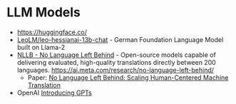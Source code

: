 # LLM Models

* <https://huggingface.co/>
* [LeoLM/leo-hessianai-13b-chat](https://huggingface.co/LeoLM/leo-hessianai-13b-chat) - German Foundation Language Model built on Llama-2
* [NLLB - No Language Left Behind]() - Open-source models capable of delivering evaluated, high-quality translations directly between 200 languages.  <https://ai.meta.com/research/no-language-left-behind/>
  * Paper: [No Language Left Behind: Scaling Human-Centered Machine Translation](https://arxiv.org/abs/2207.04672)
* OpenAI [Introducing GPTs](https://openai.com/blog/introducing-gpts)